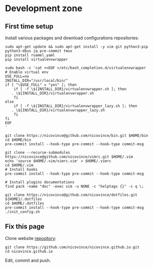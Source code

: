 # Development zone
## First time setup

Install various packages and download configurations repositories:

```
sudo apt-get update && sudo apt-get install -y vim git python3-pip python3-dbus jq pre-commit tmux
pip install ruamel.yaml
pip install virtualenvwrapper

sudo bash -c 'cat <<EOF >/etc/bash_completion.d/virtualenvwrapper
# Enable virtual env
USE_FULL=no
INSTALL_DIR="/usr/local/bin/"
if [ "\$USE_FULL" = "yes" ]; then
    if [ -f \${INSTALL_DIR}/virtualenvwrapper.sh ]; then
   . \${INSTALL_DIR}/virtualenvwrapper.sh
    fi
else
    if [ -f \${INSTALL_DIR}/virtualenvwrapper_lazy.sh ]; then
   . \${INSTALL_DIR}/virtualenvwrapper_lazy.sh
    fi
fi
EOF
'

git clone https://nicovince@github.com/nicovince/bin.git $HOME/bin
cd $HOME/bin
pre-commit install --hook-type pre-commit --hook-type commit-msg

git clone --recurse-submodules https://nicovince@github.com/nicovince/vimrc.git $HOME/.vim
echo 'source $HOME/.vim/vimrc.vim' > $HOME/.vimrc
cd $HOME/.vim
# Install hooks
pre-commit install --hook-type pre-commit --hook-type commit-msg

# Install plugins documentations
find pack -name "doc" -exec vim -u NONE -c "helptags {}" -c q \;

git clone https://nicovince@github.com/nicovince/dotfiles.git ${HOME}/.dotfiles
cd $HOME/.dotfiles
pre-commit install --hook-type pre-commit --hook-type commit-msg
./init_config.sh
```

## Fix this page
Clone website [repository](https://github.com/nicovince/nicovince.github.io):
```
git clone https://github.com/nicovince/nicovince.github.io.git
cd nicovince.github.io
```
Edit, commit and push.
